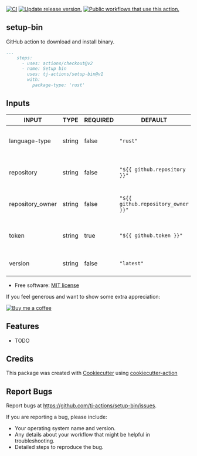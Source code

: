 [![CI](https://github.com/tj-actions/setup-bin/workflows/CI/badge.svg)](https://github.com/tj-actions/setup-bin/actions?query=workflow%3ACI)
[![Update release version.](https://github.com/tj-actions/setup-bin/workflows/Update%20release%20version./badge.svg)](https://github.com/tj-actions/setup-bin/actions?query=workflow%3A%22Update+release+version.%22)
[![Public workflows that use this action.](https://img.shields.io/endpoint?url=https%3A%2F%2Fused-by.vercel.app%2Fapi%2Fgithub-actions%2Fused-by%3Faction%3Dtj-actions%2Fsetup-bin%26badge%3Dtrue)](https://github.com/search?o=desc\&q=tj-actions+setup-bin+path%3A.github%2Fworkflows+language%3AYAML\&s=\&type=Code)

## setup-bin

GitHub action to download and install binary.

```yaml
...
    steps:
      - uses: actions/checkout@v2
      - name: Setup bin
        uses: tj-actions/setup-bin@v1
        with:
          package-type: 'rust'
```

## Inputs

<!-- AUTO-DOC-INPUT:START - Do not remove or modify this section -->

|      INPUT       |  TYPE  | REQUIRED |              DEFAULT               |                    DESCRIPTION                     |
|------------------|--------|----------|------------------------------------|----------------------------------------------------|
|  language-type   | string |  false   |              `"rust"`              | Language type of package to<br>install: Go or Rust |
|    repository    | string |  false   |    `"${{ github.repository }}"`    |     Repository where the binary is<br>located      |
| repository\_owner | string |  false   | `"${{ github.repository_owner }}"` |  Repository owner where the binary<br>is located   |
|      token       | string |   true   |      `"${{ github.token }}"`       |        GITHUB\_TOKEN or a Repo scoped<br>PAT        |
|     version      | string |  false   |             `"latest"`             |        Version of the binary to<br>install         |

<!-- AUTO-DOC-INPUT:END -->

*   Free software: [MIT license](LICENSE)

If you feel generous and want to show some extra appreciation:

[![Buy me a coffee][buymeacoffee-shield]][buymeacoffee]

[buymeacoffee]: https://www.buymeacoffee.com/jackton1

[buymeacoffee-shield]: https://www.buymeacoffee.com/assets/img/custom_images/orange_img.png

## Features

*   TODO

## Credits

This package was created with [Cookiecutter](https://github.com/cookiecutter/cookiecutter) using [cookiecutter-action](https://github.com/tj-actions/cookiecutter-action)

## Report Bugs

Report bugs at https://github.com/tj-actions/setup-bin/issues.

If you are reporting a bug, please include:

*   Your operating system name and version.
*   Any details about your workflow that might be helpful in troubleshooting.
*   Detailed steps to reproduce the bug.
